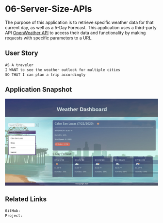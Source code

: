 # 06-Server-Size-APIs

The purpose of this application is to retrieve specific weather data for that current day, as well as a 5-Day Forecast. This application uses a third-party API [OpenWeather API](https://openweathermap.org/api) to access their data and functionality by making requests with specific parameters to a URL.

## User Story

```
AS A traveler
I WANT to see the weather outlook for multiple cities
SO THAT I can plan a trip accordingly
```

## Application Snapshot

![Image of Project](/images/snapshot.jpg)

## Related Links

```
GitHub: 
Project: 
```